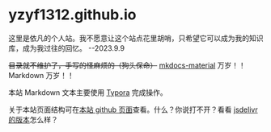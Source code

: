 # yzyf1312.github.io

这里是依凡的个人站。我不愿意让这个站点花里胡哨，只希望它可以成为我的知识库，成为我过往的回忆。 --2023.9.9

~~目录就不维护了，手写的怪麻烦的（狗头保命）~~ [mkdocs-material](https://github.com/squidfunk/mkdocs-material) 万岁！！Markdown 万岁！！

本站 Markdown 文本主要使用 [Typora](https://typora.io/) 完成操作。

关于本站页面结构可在[本站 github 页面](https://github.com/yzyf1312/yzyf1312.github.io)查看。什么？你说打不开？看看 [jsdelivr 的版本](https://cdn.jsdelivr.net/gh/yzyf1312/yzyf1312.github.io@latest/)怎么样？
